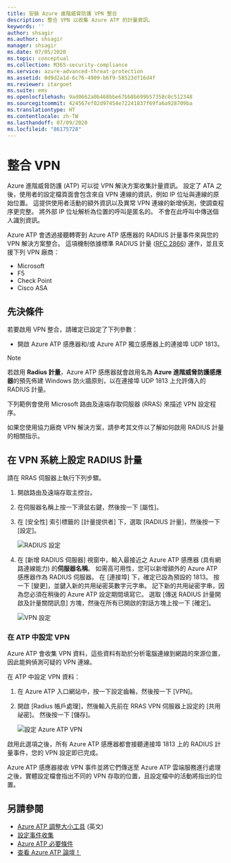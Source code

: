 ```yaml
---
title: 安裝 Azure 進階威脅防護 VPN 整合
description: 整合 VPN 以收集 Azure ATP 的計量資訊。
keywords: ''
author: shsagir
ms.author: shsagir
manager: shsagir
ms.date: 07/05/2020
ms.topic: conceptual
ms.collection: M365-security-compliance
ms.service: azure-advanced-threat-protection
ms.assetid: 0d9d2a1d-6c76-4909-b6f9-58523df16d4f
ms.reviewer: itargoet
ms.suite: ems
ms.openlocfilehash: 9ad0662a0b468bbe67bb8b699b57358c0c512348
ms.sourcegitcommit: 424567ef02d97454e72241837f69fa6a928709ba
ms.translationtype: HT
ms.contentlocale: zh-TW
ms.lasthandoff: 07/09/2020
ms.locfileid: "86175728"
---
```

# <a name="integrate-vpn"></a>整合 VPN

Azure 進階威脅防護 (ATP) 可以從 VPN 解決方案收集計量資訊。 設定了 ATA 之後，使用者的設定檔頁面會包含來自 VPN 連線的資訊，例如 IP 位址與連線的原始位置。 這提供使用者活動的額外資訊以及異常 VPN 連線的新增偵測，使調查程序更完整。 將外部 IP 位址解析為位置的呼叫是匿名的。 不會在此呼叫中傳送個人識別資訊。

Azure ATP 會透過接聽轉寄到 Azure ATP 感應器的 RADIUS 計量事件來與您的 VPN 解決方案整合。 這項機制依據標準 RADIUS 計量 ([RFC 2866](https://tools.ietf.org/html/rfc2866)) 運作，並且支援下列 VPN 廠商：

- Microsoft
- F5
- Check Point
- Cisco ASA

## <a name="prerequisites"></a>先決條件

若要啟用 VPN 整合，請確定已設定了下列參數：

- 開啟 Azure ATP 感應器和/或 Azure ATP 獨立感應器上的連接埠 UDP 1813。

> [!NOTE]
> 若啟用 **Radius 計量**，Azure ATP 感應器就會啟用名為 **Azure 進階威脅防護感應器**的預先佈建 Windows 防火牆原則，以在連接埠 UDP 1813 上允許傳入的 RADIUS 計量。

下列範例會使用 Microsoft 路由及遠端存取伺服器 (RRAS) 來描述 VPN 設定程序。

如果您使用協力廠商 VPN 解決方案，請參考其文件以了解如何啟用 RADIUS 計量的相關指示。

## <a name="configure-radius-accounting-on-the-vpn-system"></a>在 VPN 系統上設定 RADIUS 計量

請在 RRAS 伺服器上執行下列步驟。

1. 開啟路由及遠端存取主控台。
1. 在伺服器名稱上按一下滑鼠右鍵，然後按一下 [屬性]。
1. 在 [安全性] 索引標籤的 [計量提供者] 下，選取 [RADIUS 計量]，然後按一下 [設定]。

    ![RADIUS 設定](./media/radius-setup.png)

1. 在 [新增 RADIUS 伺服器] 視窗中，輸入最接近之 Azure ATP 感應器 (具有網路連線能力) 的**伺服器名稱**。 如需高可用性，您可以新增額外的 Azure ATP 感應器作為 RADIUS 伺服器。 在 [連接埠] 下，確定已設為預設的 1813。 按一下 [變更]，並鍵入新的共用祕密英數字元字串。 記下新的共用祕密字串，因為您必須在稍後的 Azure ATP 設定期間填寫它。 選取 [傳送 RADIUS 計量開啟及計量關閉訊息] 方塊，然後在所有已開啟的對話方塊上按一下 [確定]。

    ![VPN 設定](./media/vpn-set-accounting.png)

### <a name="configure-vpn-in-atp"></a>在 ATP 中設定 VPN

Azure ATP 會收集 VPN 資料，這些資料有助於分析電腦連線到網路的來源位置，因此能夠偵測可疑的 VPN 連線。

在 ATP 中設定 VPN 資料：

1. 在 Azure ATP 入口網站中，按一下設定齒輪，然後按一下 [VPN]。
1. 開啟 [Radius 帳戶處理]，然後輸入先前在 RRAS VPN 伺服器上設定的 [共用祕密]。 然後按一下 [儲存]。

    ![設定 Azure ATP VPN](./media/atp-vpn-radius.png)

啟用此選項之後，所有 Azure ATP 感應器都會接聽連接埠 1813 上的 RADIUS 計量事件，您的 VPN 設定即已完成。

 Azure ATP 感應器接收 VPN 事件並將它們傳送至 Azure ATP 雲端服務進行處理之後，實體設定檔會指出不同的 VPN 存取的位置，且設定檔中的活動將指出的位置。

## <a name="see-also"></a>另請參閱

- [Azure ATP 調整大小工具](https://aka.ms/aatpsizingtool) \(英文\)
- [設定事件收集](configure-event-collection.md)
- [Azure ATP 必要條件](atp-prerequisites.md)
- [查看 Azure ATP 論壇！](https://aka.ms/azureatpcommunity)
